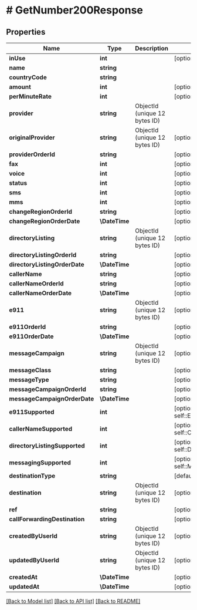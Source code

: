 # # GetNumber200Response

## Properties

Name | Type | Description | Notes
------------ | ------------- | ------------- | -------------
**inUse** | **int** |  | [optional] [default to self::IN_USE_1]
**name** | **string** |  |
**countryCode** | **string** |  |
**amount** | **int** |  | [optional]
**perMinuteRate** | **int** |  | [optional]
**provider** | **string** | ObjectId (unique 12 bytes ID) |
**originalProvider** | **string** | ObjectId (unique 12 bytes ID) | [optional]
**providerOrderId** | **string** |  | [optional]
**fax** | **int** |  | [optional] [default to self::FAX_0]
**voice** | **int** |  | [optional] [default to self::VOICE_0]
**status** | **int** |  | [optional] [default to self::STATUS_1]
**sms** | **int** |  | [optional] [default to self::SMS_0]
**mms** | **int** |  | [optional] [default to self::MMS_0]
**changeRegionOrderId** | **string** |  | [optional]
**changeRegionOrderDate** | **\DateTime** |  | [optional]
**directoryListing** | **string** | ObjectId (unique 12 bytes ID) | [optional]
**directoryListingOrderId** | **string** |  | [optional]
**directoryListingOrderDate** | **\DateTime** |  | [optional]
**callerName** | **string** |  | [optional]
**callerNameOrderId** | **string** |  | [optional]
**callerNameOrderDate** | **\DateTime** |  | [optional]
**e911** | **string** | ObjectId (unique 12 bytes ID) | [optional]
**e911OrderId** | **string** |  | [optional]
**e911OrderDate** | **\DateTime** |  | [optional]
**messageCampaign** | **string** | ObjectId (unique 12 bytes ID) | [optional]
**messageClass** | **string** |  | [optional]
**messageType** | **string** |  | [optional]
**messageCampaignOrderId** | **string** |  | [optional]
**messageCampaignOrderDate** | **\DateTime** |  | [optional]
**e911Supported** | **int** |  | [optional] [default to self::E911_SUPPORTED_0]
**callerNameSupported** | **int** |  | [optional] [default to self::CALLER_NAME_SUPPORTED_0]
**directoryListingSupported** | **int** |  | [optional] [default to self::DIRECTORY_LISTING_SUPPORTED_0]
**messagingSupported** | **int** |  | [optional] [default to self::MESSAGING_SUPPORTED_0]
**destinationType** | **string** |  | [default to 'park']
**destination** | **string** | ObjectId (unique 12 bytes ID) | [optional]
**ref** | **string** |  | [optional]
**callForwardingDestination** | **string** |  | [optional]
**createdByUserId** | **string** | ObjectId (unique 12 bytes ID) | [optional]
**updatedByUserId** | **string** | ObjectId (unique 12 bytes ID) | [optional]
**createdAt** | **\DateTime** |  | [optional]
**updatedAt** | **\DateTime** |  | [optional]

[[Back to Model list]](../../README.md#models) [[Back to API list]](../../README.md#endpoints) [[Back to README]](../../README.md)
